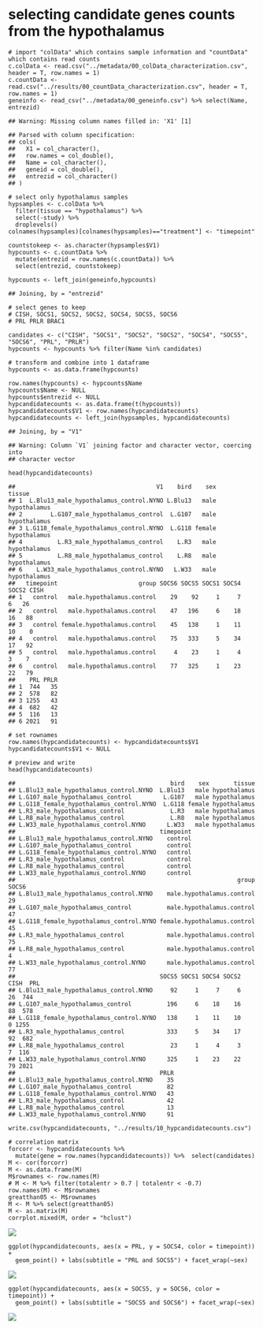 selecting candidate genes counts from the hypothalamus
======================================================

    # import "colData" which contains sample information and "countData" which contains read counts
    c.colData <- read.csv("../metadata/00_colData_characterization.csv", header = T, row.names = 1)
    c.countData <- read.csv("../results/00_countData_characterization.csv", header = T, row.names = 1)
    geneinfo <- read_csv("../metadata/00_geneinfo.csv") %>% select(Name, entrezid)

    ## Warning: Missing column names filled in: 'X1' [1]

    ## Parsed with column specification:
    ## cols(
    ##   X1 = col_character(),
    ##   row.names = col_double(),
    ##   Name = col_character(),
    ##   geneid = col_double(),
    ##   entrezid = col_character()
    ## )

    # select only hypothalamus samples
    hypsamples <- c.colData %>% 
      filter(tissue == "hypothalamus") %>%
      select(-study) %>%
      droplevels()
    colnames(hypsamples)[colnames(hypsamples)=="treatment"] <- "timepoint"

    countstokeep <- as.character(hypsamples$V1)
    hypcounts <- c.countData %>% 
      mutate(entrezid = row.names(c.countData)) %>% 
      select(entrezid, countstokeep)

    hypcounts <- left_join(geneinfo,hypcounts)

    ## Joining, by = "entrezid"

    # select genes to keep 
    # CISH, SOCS1, SOCS2, SOCS2, SOCS4, SOCS5, SOCS6
    # PRL PRLR BRAC1

    candidates <- c("CISH", "SOCS1", "SOCS2", "SOCS2", "SOCS4", "SOCS5", "SOCS6", "PRL", "PRLR")
    hypcounts <- hypcounts %>% filter(Name %in% candidates)

    # transform and combine into 1 dataframe
    hypcounts <- as.data.frame(hypcounts)

    row.names(hypcounts) <- hypcounts$Name
    hypcounts$Name <- NULL
    hypcounts$entrezid <- NULL
    hypcandidatecounts <- as.data.frame(t(hypcounts))
    hypcandidatecounts$V1 <- row.names(hypcandidatecounts)
    hypcandidatecounts <- left_join(hypsamples, hypcandidatecounts)

    ## Joining, by = "V1"

    ## Warning: Column `V1` joining factor and character vector, coercing into
    ## character vector

    head(hypcandidatecounts)

    ##                                        V1    bird    sex       tissue
    ## 1  L.Blu13_male_hypothalamus_control.NYNO L.Blu13   male hypothalamus
    ## 2        L.G107_male_hypothalamus_control  L.G107   male hypothalamus
    ## 3 L.G118_female_hypothalamus_control.NYNO  L.G118 female hypothalamus
    ## 4          L.R3_male_hypothalamus_control    L.R3   male hypothalamus
    ## 5          L.R8_male_hypothalamus_control    L.R8   male hypothalamus
    ## 6    L.W33_male_hypothalamus_control.NYNO   L.W33   male hypothalamus
    ##   timepoint                       group SOCS6 SOCS5 SOCS1 SOCS4 SOCS2 CISH
    ## 1   control   male.hypothalamus.control    29    92     1     7     6   26
    ## 2   control   male.hypothalamus.control    47   196     6    18    16   88
    ## 3   control female.hypothalamus.control    45   138     1    11    10    0
    ## 4   control   male.hypothalamus.control    75   333     5    34    17   92
    ## 5   control   male.hypothalamus.control     4    23     1     4     3    7
    ## 6   control   male.hypothalamus.control    77   325     1    23    22   79
    ##    PRL PRLR
    ## 1  744   35
    ## 2  578   82
    ## 3 1255   43
    ## 4  682   42
    ## 5  116   13
    ## 6 2021   91

    # set rownames
    row.names(hypcandidatecounts) <- hypcandidatecounts$V1
    hypcandidatecounts$V1 <- NULL

    # preview and write
    head(hypcandidatecounts)

    ##                                            bird    sex       tissue
    ## L.Blu13_male_hypothalamus_control.NYNO  L.Blu13   male hypothalamus
    ## L.G107_male_hypothalamus_control         L.G107   male hypothalamus
    ## L.G118_female_hypothalamus_control.NYNO  L.G118 female hypothalamus
    ## L.R3_male_hypothalamus_control             L.R3   male hypothalamus
    ## L.R8_male_hypothalamus_control             L.R8   male hypothalamus
    ## L.W33_male_hypothalamus_control.NYNO      L.W33   male hypothalamus
    ##                                         timepoint
    ## L.Blu13_male_hypothalamus_control.NYNO    control
    ## L.G107_male_hypothalamus_control          control
    ## L.G118_female_hypothalamus_control.NYNO   control
    ## L.R3_male_hypothalamus_control            control
    ## L.R8_male_hypothalamus_control            control
    ## L.W33_male_hypothalamus_control.NYNO      control
    ##                                                               group SOCS6
    ## L.Blu13_male_hypothalamus_control.NYNO    male.hypothalamus.control    29
    ## L.G107_male_hypothalamus_control          male.hypothalamus.control    47
    ## L.G118_female_hypothalamus_control.NYNO female.hypothalamus.control    45
    ## L.R3_male_hypothalamus_control            male.hypothalamus.control    75
    ## L.R8_male_hypothalamus_control            male.hypothalamus.control     4
    ## L.W33_male_hypothalamus_control.NYNO      male.hypothalamus.control    77
    ##                                         SOCS5 SOCS1 SOCS4 SOCS2 CISH  PRL
    ## L.Blu13_male_hypothalamus_control.NYNO     92     1     7     6   26  744
    ## L.G107_male_hypothalamus_control          196     6    18    16   88  578
    ## L.G118_female_hypothalamus_control.NYNO   138     1    11    10    0 1255
    ## L.R3_male_hypothalamus_control            333     5    34    17   92  682
    ## L.R8_male_hypothalamus_control             23     1     4     3    7  116
    ## L.W33_male_hypothalamus_control.NYNO      325     1    23    22   79 2021
    ##                                         PRLR
    ## L.Blu13_male_hypothalamus_control.NYNO    35
    ## L.G107_male_hypothalamus_control          82
    ## L.G118_female_hypothalamus_control.NYNO   43
    ## L.R3_male_hypothalamus_control            42
    ## L.R8_male_hypothalamus_control            13
    ## L.W33_male_hypothalamus_control.NYNO      91

    write.csv(hypcandidatecounts, "../results/10_hypcandidatecounts.csv")

    # correlation matrix
    forcorr <- hypcandidatecounts %>% 
      mutate(gene = row.names(hypcandidatecounts)) %>%  select(candidates)
    M <- cor(forcorr)
    M <- as.data.frame(M)
    M$rownames <- row.names(M)
    # M <- M %>% filter(totalentr > 0.7 | totalentr < -0.7)
    row.names(M) <- M$rownames
    greatthan05 <- M$rownames
    M <- M %>% select(greatthan05)
    M <- as.matrix(M)
    corrplot.mixed(M, order = "hclust")

![](../figures/specificgenes/PRL-1.png)

    ggplot(hypcandidatecounts, aes(x = PRL, y = SOCS4, color = timepoint)) + 
      geom_point() + labs(subtitle = "PRL and SOCS5") + facet_wrap(~sex)

![](../figures/specificgenes/PRL-2.png)

    ggplot(hypcandidatecounts, aes(x = SOCS5, y = SOCS6, color = timepoint)) + 
      geom_point() + labs(subtitle = "SOCS5 and SOCS6") + facet_wrap(~sex)

![](../figures/specificgenes/PRL-3.png)
